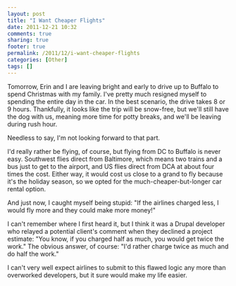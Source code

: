 ```yaml
---
layout: post
title: "I Want Cheaper Flights"
date: 2011-12-21 10:32
comments: true
sharing: true
footer: true
permalink: /2011/12/i-want-cheaper-flights
categories: [Other]
tags: []
---
```

Tomorrow, Erin and I are leaving bright and early to drive up to Buffalo to spend Christmas with my family. I've pretty much resigned myself to spending the entire day in the car. In the best scenario, the drive takes 8 or 9 hours. Thankfully, it looks like the trip will be snow-free, but we'll still have the dog with us, meaning more time for potty breaks, and we'll be leaving during rush hour.

Needless to say, I'm not looking forward to that part.

I'd really rather be flying, of course, but flying from DC to Buffalo is never easy. Southwest flies direct from Baltimore, which means two trains and a bus just to get to the airport, and US flies direct from DCA at about four times the cost. Either way, it would cost us close to a grand to fly because it's the holiday season, so we opted for the much-cheaper-but-longer car rental option.

And just now, I caught myself being stupid: "If the airlines charged less, I would fly more and they could make more money!"

I can't remember where I first heard it, but I think it was a Drupal developer who relayed a potential client's comment when they declined a project estimate: "You know, if you charged half as much, you would get twice the work." The obvious answer, of course: "I'd rather charge twice as much and do half the work."

I can't very well expect airlines to submit to this flawed logic any more than overworked developers, but it sure would make my life easier.